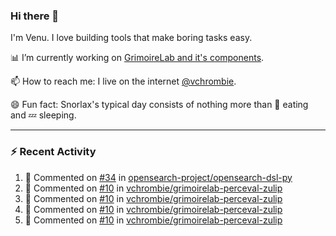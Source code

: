 ### Hi there 👋

I'm Venu. I love building tools that make boring tasks easy.

📊 I’m currently working on [GrimoireLab and it's components](https://chaoss.github.io/grimoirelab).

📫 How to reach me: I live on the internet [@vchrombie](https://www.google.co.in/search?q=vchrombie).

😄 Fun fact: Snorlax's typical day consists of nothing more than :doughnut: eating and :zzz: sleeping.

---

### :zap: Recent Activity

<!--RECENT_ACTIVITY:start-->
1. 💬 Commented on [#34](https://github.com/opensearch-project/opensearch-dsl-py/pull/34#issuecomment-1182207216) in [opensearch-project/opensearch-dsl-py](https://github.com/opensearch-project/opensearch-dsl-py)
2. 💬 Commented on [#10](https://github.com/vchrombie/grimoirelab-perceval-zulip/pull/10#issuecomment-1182003276) in [vchrombie/grimoirelab-perceval-zulip](https://github.com/vchrombie/grimoirelab-perceval-zulip)
3. 💬 Commented on [#10](https://github.com/vchrombie/grimoirelab-perceval-zulip/pull/10#issuecomment-1182002101) in [vchrombie/grimoirelab-perceval-zulip](https://github.com/vchrombie/grimoirelab-perceval-zulip)
4. 💬 Commented on [#10](https://github.com/vchrombie/grimoirelab-perceval-zulip/pull/10#issuecomment-1182000937) in [vchrombie/grimoirelab-perceval-zulip](https://github.com/vchrombie/grimoirelab-perceval-zulip)
5. 💬 Commented on [#10](https://github.com/vchrombie/grimoirelab-perceval-zulip/pull/10#issuecomment-1182000727) in [vchrombie/grimoirelab-perceval-zulip](https://github.com/vchrombie/grimoirelab-perceval-zulip)
<!--RECENT_ACTIVITY:end-->

<!--
**vchrombie/vchrombie** is a ✨ _special_ ✨ repository because its `README.md` (this file) appears on your GitHub profile.

Here are some ideas to get you started:

- 🔭 I’m currently working on ...
- 🌱 I’m currently learning ...
- 👯 I’m looking to collaborate on ...
- 🤔 I’m looking for help with ...
- 💬 Ask me about ...
- 📫 How to reach me: ...
- 😄 Pronouns: ...
- ⚡ Fun fact: ...
-->
